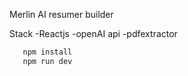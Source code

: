 Merlin AI resumer builder

Stack
-Reactjs
-openAI api
-pdfextractor

```js
   npm install
   npm run dev

```
